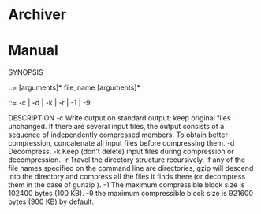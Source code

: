 # Archiver

# Manual

SYNOPSIS

  <sentence> ::= [arguments]* file_name [arguments]*
  
  <arguments> ::= -c | -d | -k | -r | -1 | -9

DESCRIPTION
    -c
        Write output on standard output; keep original files unchanged. If there are several input files, the output consists of a sequence of independently compressed members. To obtain better compression, concatenate all input files before compressing them.
    -d
        Decompress.
    -k
        Keep  (don't  delete)  input files during compression or decompression.
    -r
        Travel the directory structure recursively. If any of the file names specified on the command line are directories, gzip will descend into the directory and compress all the files it finds there (or decompress them in the case of gunzip ).
    -1
        The maximum compressible block size is 102400 bytes (100 KB).
    -9
        the maximum compressible block size is 921600 bytes (900 KB) by default.
